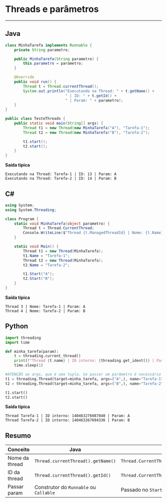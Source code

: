 # Threads e parâmetros
---

## Java

```java
class MinhaTarefa implements Runnable {
    private String parametro;

    public MinhaTarefa(String parametro) {
        this.parametro = parametro;
    }

    @Override
    public void run() {
        Thread t = Thread.currentThread();
        System.out.println("Executando na Thread: " + t.getName() +
                           " | ID: " + t.getId() +
                           " | Param: " + parametro);
    }
}

public class TesteThreads {
    public static void main(String[] args) {
        Thread t1 = new Thread(new MinhaTarefa("A"), "Tarefa-1");
        Thread t2 = new Thread(new MinhaTarefa("B"), "Tarefa-2");

        t1.start();
        t2.start();
    }
}
```

**Saída típica**

```
Executando na Thread: Tarefa-1 | ID: 13 | Param: A
Executando na Thread: Tarefa-2 | ID: 14 | Param: B
```



## C#

```csharp
using System;
using System.Threading;

class Program {
    static void MinhaTarefa(object parametro) {
        Thread t = Thread.CurrentThread;
        Console.WriteLine($"Thread {t.ManagedThreadId} | Nome: {t.Name} | Param: {parametro}");
    }

    static void Main() {
        Thread t1 = new Thread(MinhaTarefa);
        t1.Name = "Tarefa-1";
        Thread t2 = new Thread(MinhaTarefa);
        t2.Name = "Tarefa-2";

        t1.Start("A");
        t2.Start("B");
    }
}
```

**Saída típica**

```
Thread 3 | Nome: Tarefa-1 | Param: A
Thread 4 | Nome: Tarefa-2 | Param: B
```


## Python

```python
import threading
import time

def minha_tarefa(param):
    t = threading.current_thread()
    print(f"Thread {t.name} | ID interno: {threading.get_ident()} | Param: {param}")
    time.sleep(1)

#ATENÇÃO ao args, que é uma tupla. Se passar um parâmetro é necessário terminar com vírgula
t1 = threading.Thread(target=minha_tarefa, args=("A",), name="Tarefa-1")
t2 = threading.Thread(target=minha_tarefa, args=("B",), name="Tarefa-2")

t1.start()
t2.start()
```

**Saída típica**

```
Thread Tarefa-1 | ID interno: 140463276087040 | Param: A
Thread Tarefa-2 | ID interno: 140463267694336 | Param: B
```



## Resumo

| Conceito       | Java                                   | C#                                     | Python                            |
| -------------- | -------------------------------------- | -------------------------------------- | --------------------------------- |
| Nome da thread | `Thread.currentThread().getName()`     | `Thread.CurrentThread.Name`            | `threading.current_thread().name` |
| ID da thread   | `Thread.currentThread().getId()`       | `Thread.CurrentThread.ManagedThreadId` | `threading.get_ident()`           |
| Passar param   | Construtor do `Runnable` ou `Callable` | Passado no `Start(obj)`                | Passado no `args` do `Thread()`   |


